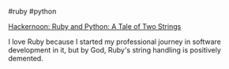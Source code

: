 #ruby #python

[Hackernoon: Ruby and Python: A Tale of Two Strings](https://hackernoon.com/ruby-and-python-a-tale-of-two-strings)

I love Ruby because I started my professional journey in software development in it, but by God, Ruby's string handling is positively demented.